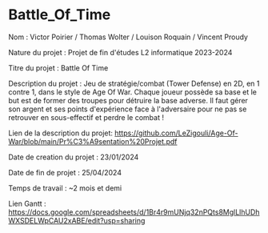 # Battle_Of_Time 

Nom : Victor Poirier / Thomas Wolter / Louison Roquain / Vincent Proudy

Nature du projet : Projet de fin d'études L2 informatique 2023-2024

Titre du projet : Battle Of Time

Description du projet : Jeu de stratégie/combat (Tower Defense) en 2D, en 1 contre 1, dans le style de Age Of War. Chaque joueur possède sa base et le but est de former des troupes pour détruire la base adverse. Il faut gérer son argent et ses points d'expérience face à l'adversaire pour ne pas se retrouver en sous-effectif et perdre le combat ! 


Lien de la description du projet: https://github.com/LeZigouli/Age-Of-War/blob/main/Pr%C3%A9sentation%20Projet.pdf



Date de creation du projet : 23/01/2024

Date de fin de projet : 25/04/2024

Temps de travail : ~2 mois et demi

Lien Gantt : https://docs.google.com/spreadsheets/d/1Br4r9mUNjq32nPQts8MglLlhUDhWXSDELWpCAU2xABE/edit?usp=sharing
